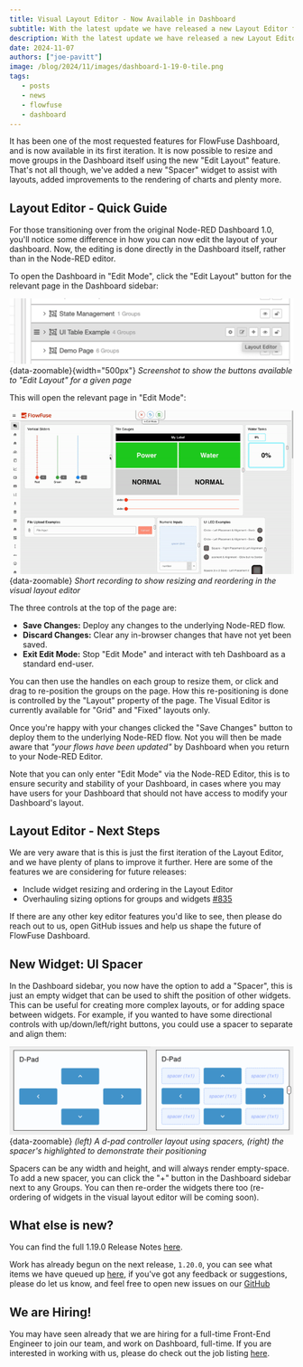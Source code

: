 ```yaml
---
title: Visual Layout Editor - Now Available in Dashboard
subtitle: With the latest update we have released a new Layout Editor for Dashboard, as well as new widgets and wide-spread improvements.
description: With the latest update we have released a new Layout Editor for Dashboard, as well as new widgets and wide-spread improvements.
date: 2024-11-07
authors: ["joe-pavitt"]
image: /blog/2024/11/images/dashboard-1-19-0-tile.png
tags:
   - posts
   - news
   - flowfuse
   - dashboard
---
```


It has been one of the most requested features for FlowFuse Dashboard, and is now available in its first iteration. It is now possible to resize and move groups in the Dashboard itself using the new "Edit Layout" feature. That's not all though, we've added a new "Spacer" widget to assist with layouts, added improvements to the rendering of charts and plenty more.

<!--more-->


## Layout Editor - Quick Guide

For those transitioning over from the original Node-RED Dashboard 1.0, you'll notice some difference in how you can now edit the layout of your dashboard. Now, the editing is done directly in the Dashboard itself, rather than in the Node-RED editor.

To open the Dashboard in "Edit Mode", click the "Edit Layout" button for the relevant page in the Dashboard sidebar:

![Screenshot showing the Edit Layout button in the Dashboard sidebar](./images/edit-layout-button.png){data-zoomable}{width="500px"}
_Screenshot to show the buttons available to "Edit Layout" for a given page_

This will open the relevant page in "Edit Mode":

![Short recording to show resizing and reordering in the visual layout editor](./images/wysiwyg-demo.gif){data-zoomable}
_Short recording to show resizing and reordering in the visual layout editor_

The three controls at the top of the page are:

- **Save Changes:** Deploy any changes to the underlying Node-RED flow.
- **Discard Changes:** Clear any in-browser changes that have not yet been saved.
- **Exit Edit Mode:** Stop "Edit Mode" and interact with teh Dashboard as a standard end-user.

You can then use the handles on each group to resize them, or click and drag to re-position the groups on the page. How this re-positioning is done is controlled by the "Layout" property of the page. The Visual Editor is currently available for "Grid" and "Fixed" layouts only.

Once you're happy with your changes clicked the "Save Changes" button to deploy them to the underlying Node-RED flow. Not you will then be made aware that _"your flows have been updated"_ by Dashboard when you return to your Node-RED Editor.

Note that you can only enter "Edit Mode" via the Node-RED Editor, this is to ensure security and stability of your Dashboard, in cases where you may have users for your Dashboard that should not have access to modify your Dashboard's layout.

## Layout Editor - Next Steps

We are very aware that is this is just the first iteration of the Layout Editor, and we have plenty of plans to improve it further. Here are some of the features we are considering for future releases:

- Include widget resizing and ordering in the Layout Editor
- Overhauling sizing options for groups and widgets [#835](https://github.com/FlowFuse/node-red-dashboard/issues/835)

If there are any other key editor features you'd like to see, then please do reach out to us, open GitHub issues and help us shape the future of FlowFuse Dashboard.

## New Widget: UI Spacer

In the Dashboard sidebar, you now have the option to add a "Spacer", this is just an empty widget that can be used to shift the position of other widgets. This can be useful for creating more complex layouts, or for adding space between widgets. For example, if you wanted to have some directional controls with up/down/left/right buttons, you could use a spacer to separate and align them:

![(left) A d-pad controller layout using spacers, (right) the spacer's highlighted to demonstrate their positioning](./images/spacer-example.png){data-zoomable}
_(left) A d-pad controller layout using spacers, (right) the spacer's highlighted to demonstrate their positioning_

Spacers can be any width and height, and will always render empty-space. To add a new spacer, you can click the "+" button in the Dashboard sidebar next to any Groups. You can then re-order the widgets there too (re-ordering of widgets in the visual layout editor will be coming soon).

## What else is new?

You can find the full 1.19.0 Release Notes [here](https://github.com/FlowFuse/node-red-dashboard/releases/tag/v1.19.0).

Work has already begun on the next release, `1.20.0`, you can see what items we have queued up [here](https://github.com/orgs/FlowFuse/projects/15/views/1), if you've got any feedback or suggestions, please do let us know, and feel free to open new issues on our [GitHub](https://github.com/FlowFuse/node-red-dashboard/issues)

## We are Hiring!

You may have seen already that we are hiring for a full-time Front-End Engineer to join our team, and work on Dashboard, full-time. If you are interested in working with us, please do check out the job listing [here](https://job-boards.greenhouse.io/flowfuse/jobs/5185319004).